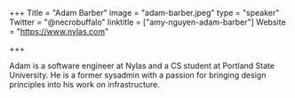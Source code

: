 +++
Title = "Adam Barber"
image = "adam-barber.jpeg"
type = "speaker"
Twitter = "@necrobuffalo"
linktitle = ["amy-nguyen-adam-barber"]
Website = "https://www.nylas.com"

+++

Adam is a software engineer at Nylas and a CS student at Portland State University. He is a former sysadmin with a passion for bringing design principles into his work on infrastructure.
